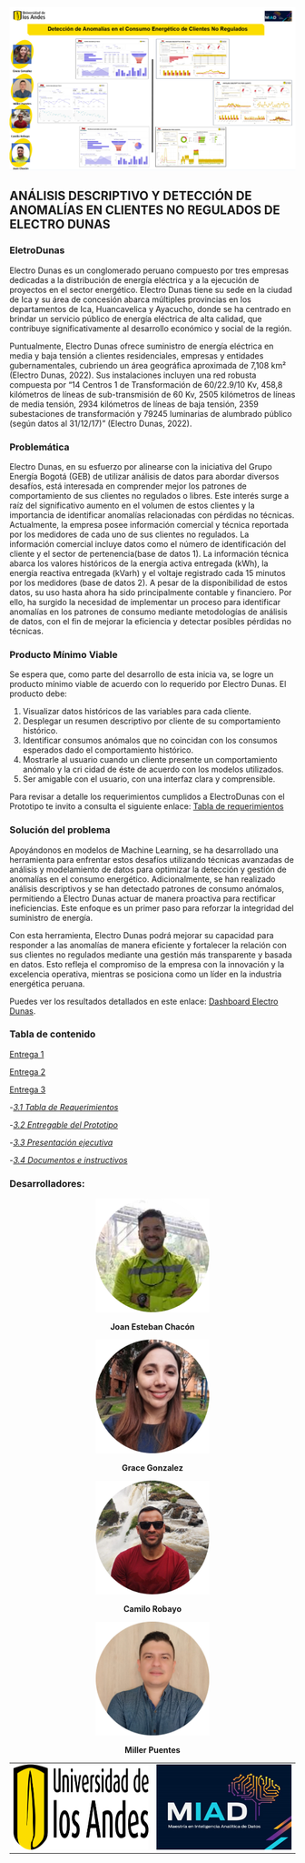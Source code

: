 ![UNIANDES](Imagenes/Portada_proyecto.png)

## ANÁLISIS DESCRIPTIVO Y DETECCIÓN DE ANOMALÍAS EN CLIENTES NO REGULADOS DE ELECTRO DUNAS


### EletroDunas
Electro Dunas es un conglomerado peruano compuesto por tres empresas dedicadas a la distribución de energía eléctrica y a la ejecución de proyectos en el sector energético. Electro Dunas tiene su sede en la ciudad de Ica y su área de concesión abarca múltiples provincias en los departamentos de Ica, Huancavelica y Ayacucho, donde se ha centrado en brindar un servicio público de energía eléctrica de alta calidad, que contribuye significativamente al desarrollo económico y social de la región.

Puntualmente, Electro Dunas ofrece suministro de energía eléctrica en media y baja tensión a clientes residenciales, empresas y entidades gubernamentales, cubriendo un área geográfica aproximada de 7,108 km²  (Electro Dunas, 2022). Sus instalaciones incluyen una red robusta compuesta por “14 Centros 1 de Transformación de 60/22.9/10 Kv, 458,8 kilómetros de líneas de sub-transmisión de 60 Kv, 2505 kilómetros de líneas de media tensión, 2934 kilómetros de líneas de baja tensión, 2359 subestaciones de transformación y 79245 luminarias de alumbrado público (según datos al 31/12/17)” (Electro Dunas, 2022). 


### Problemática
Electro Dunas, en su esfuerzo por alinearse con la iniciativa del Grupo Energía Bogotá (GEB) de utilizar análisis de datos para abordar diversos desafíos, está interesada en comprender mejor los patrones de comportamiento de sus clientes no regulados o libres. Este interés surge a raíz del significativo aumento en el volumen de estos clientes y la importancia de identificar anomalías relacionadas con pérdidas no técnicas. Actualmente, la empresa posee información comercial y técnica reportada por los medidores de cada uno de sus clientes no regulados. La información comercial incluye datos como el número de identificación del cliente y el sector de pertenencia(base de datos 1). La información técnica abarca los valores históricos de la energía activa entregada (kWh), la energía reactiva entregada (kVarh) y el voltaje registrado cada 15 minutos por los medidores (base de datos 2). A pesar de la disponibilidad de estos datos, su uso hasta ahora ha sido principalmente contable y financiero. Por ello, ha surgido la necesidad de implementar un proceso para identificar anomalías en los patrones de consumo mediante metodologías de análisis de datos, con el fin de mejorar la eficiencia y detectar posibles pérdidas no técnicas.


### Producto Mínimo Viable
Se espera que, como parte del desarrollo de esta inicia va, se logre un producto mínimo viable de acuerdo con lo requerido por Electro Dunas. El producto debe: 
1. Visualizar datos históricos de las variables para cada cliente. 
2. Desplegar un resumen descriptivo por cliente de su comportamiento histórico. 
3. Identificar consumos anómalos que no coincidan con los consumos esperados dado el comportamiento histórico. 
4. Mostrarle al usuario cuando un cliente presente un comportamiento anómalo y la cri cidad de éste de acuerdo con los modelos utilizados. 
5. Ser amigable con el usuario, con una interfaz clara y comprensible. 

Para revisar a detalle los requerimientos cumplidos a ElectroDunas con el Prototipo te invito a consulta el siguiente enlace: [Tabla de requerimientos](https://github.com/millerpuentes/ElectroDunas/blob/e2aa209f8f19ac8c7667e0469582c34257dfbe58/Entrega%203/1.%20Tabla%20de%20requerimientos/Tabla%20de%20Requerimientos.pdf)


### Solución del problema
Apoyándonos en modelos de Machine Learning, se ha desarrollado una herramienta para enfrentar estos desafíos utilizando técnicas avanzadas de análisis y modelamiento de datos para optimizar la detección y gestión de anomalías en el consumo energético. Adicionalmente, se han realizado análisis descriptivos y se han detectado patrones de consumo anómalos, permitiendo a Electro Dunas actuar de manera proactiva para rectificar ineficiencias. Este enfoque es un primer paso para reforzar la integridad del suministro de energía.

Con esta herramienta, Electro Dunas podrá mejorar su capacidad para responder a las anomalías de manera eficiente y fortalecer la relación con sus clientes no regulados mediante una gestión más transparente y basada en datos. Esto refleja el compromiso de la empresa con la innovación y la excelencia operativa, mientras se posiciona como un líder en la industria energética peruana.

Puedes ver los resultados detallados en este enlace: [Dashboard Electro Dunas](https://app.powerbi.com/view?r=eyJrIjoiYjMzMjcxYzItNzJmMC00NjExLWJjNGEtNjU0ZmM4ZDU0MDNkIiwidCI6ImZhYTQ0ZmQ5LWRhYmUtNDA2NC1hNmJiLTU5NjA4ZWE5ZDBmMyIsImMiOjR9).


### Tabla de contenido

[Entrega 1](https://github.com/millerpuentes/ElectroDunas/tree/4f000d7417b196f3c496de0042ffb83423b7deb1/Entrega%201)

[Entrega 2](https://github.com/millerpuentes/ElectroDunas/tree/4f000d7417b196f3c496de0042ffb83423b7deb1/Entrega%202)

[Entrega 3](https://github.com/millerpuentes/ElectroDunas/tree/4f000d7417b196f3c496de0042ffb83423b7deb1/Entrega%203)

-[*3.1 Tabla de Requerimientos*](https://github.com/millerpuentes/ElectroDunas/tree/968d8c49483e2c4af0ab21a73bea6417f4a48d72/Entrega%203/1.%20Tabla%20de%20requerimientos) 

-[*3.2 Entregable del Prototipo*](https://github.com/millerpuentes/ElectroDunas/tree/4f000d7417b196f3c496de0042ffb83423b7deb1/Entrega%203/2.%20Entregable%20del%20prototipo)

-[*3.3 Presentación ejecutiva*](https://youtu.be/RbHyzCDAKmg)

-[*3.4 Documentos e instructivos*](https://github.com/millerpuentes/ElectroDunas/tree/4f000d7417b196f3c496de0042ffb83423b7deb1/Entrega%203/3.%20Documentos%20e%20Instructivos%20del%20prototipo)


### Desarrolladores: 
<p align="center">
  <img width="200" src="Imagenes/image_Joan.png" alt="Joan Esteban Chacón">
</p>
<p align="center">
  <b>Joan Esteban Chacón</b>
</p>
<p align="center">
  <img width="200" src="Imagenes/image_Grace.png" alt="Grace Gonzalez">
</p>
<p align="center">
  <b>Grace Gonzalez</b>
</p>

<p align="center">
  <img width="200" src="Imagenes/image_CR.png" alt="Camilo Robayo">
</p>
<p align="center">
  <b>Camilo Robayo</b>
</p>

<p align="center">
  <img width="200" src="Imagenes/image_MP.png" alt="Miller Puentes">
</p>
<p align="center">
  <b>Miller Puentes</b>
</p>

<table style="width:100%">
  <tr>
    <td align="left">
      <img width="350" height="150" src="Imagenes/image_UNIANDES.png" alt="UNIANDES">
    </td>
    <td align="right">
      <img width="350" height="150" src="Imagenes/image_MIAD.png" alt="MIAD">
    </td>
  </tr>
</table>

